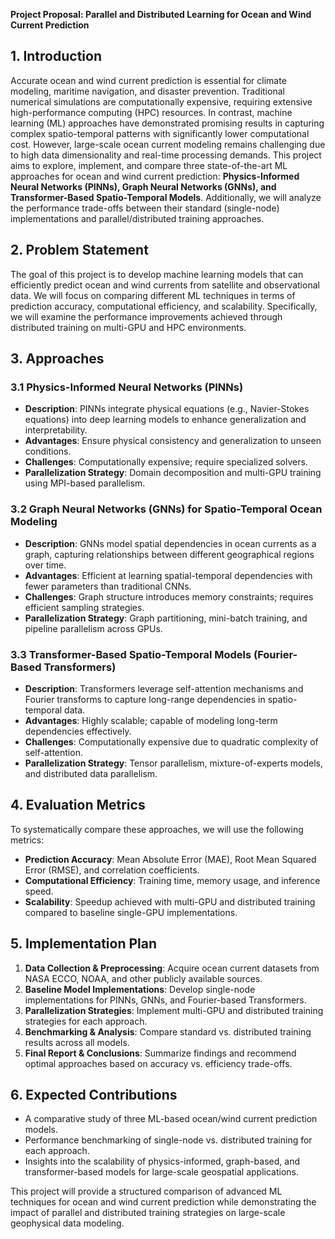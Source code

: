 **Project Proposal: Parallel and Distributed Learning for Ocean and Wind Current Prediction**

## 1. Introduction  
Accurate ocean and wind current prediction is essential for climate modeling, maritime navigation, and disaster prevention. Traditional numerical simulations are computationally expensive, requiring extensive high-performance computing (HPC) resources. In contrast, machine learning (ML) approaches have demonstrated promising results in capturing complex spatio-temporal patterns with significantly lower computational cost. However, large-scale ocean current modeling remains challenging due to high data dimensionality and real-time processing demands. This project aims to explore, implement, and compare three state-of-the-art ML approaches for ocean and wind current prediction: **Physics-Informed Neural Networks (PINNs), Graph Neural Networks (GNNs), and Transformer-Based Spatio-Temporal Models**. Additionally, we will analyze the performance trade-offs between their standard (single-node) implementations and parallel/distributed training approaches.

## 2. Problem Statement  
The goal of this project is to develop machine learning models that can efficiently predict ocean and wind currents from satellite and observational data. We will focus on comparing different ML techniques in terms of prediction accuracy, computational efficiency, and scalability. Specifically, we will examine the performance improvements achieved through distributed training on multi-GPU and HPC environments.

## 3. Approaches  

### 3.1 Physics-Informed Neural Networks (PINNs)  
- **Description**: PINNs integrate physical equations (e.g., Navier-Stokes equations) into deep learning models to enhance generalization and interpretability.  
- **Advantages**: Ensure physical consistency and generalization to unseen conditions.  
- **Challenges**: Computationally expensive; require specialized solvers.  
- **Parallelization Strategy**: Domain decomposition and multi-GPU training using MPI-based parallelism.  

### 3.2 Graph Neural Networks (GNNs) for Spatio-Temporal Ocean Modeling  
- **Description**: GNNs model spatial dependencies in ocean currents as a graph, capturing relationships between different geographical regions over time.  
- **Advantages**: Efficient at learning spatial-temporal dependencies with fewer parameters than traditional CNNs.  
- **Challenges**: Graph structure introduces memory constraints; requires efficient sampling strategies.  
- **Parallelization Strategy**: Graph partitioning, mini-batch training, and pipeline parallelism across GPUs.  

### 3.3 Transformer-Based Spatio-Temporal Models (Fourier-Based Transformers)  
- **Description**: Transformers leverage self-attention mechanisms and Fourier transforms to capture long-range dependencies in spatio-temporal data.  
- **Advantages**: Highly scalable; capable of modeling long-term dependencies effectively.  
- **Challenges**: Computationally expensive due to quadratic complexity of self-attention.  
- **Parallelization Strategy**: Tensor parallelism, mixture-of-experts models, and distributed data parallelism.  

## 4. Evaluation Metrics  
To systematically compare these approaches, we will use the following metrics:  
- **Prediction Accuracy**: Mean Absolute Error (MAE), Root Mean Squared Error (RMSE), and correlation coefficients.  
- **Computational Efficiency**: Training time, memory usage, and inference speed.  
- **Scalability**: Speedup achieved with multi-GPU and distributed training compared to baseline single-GPU implementations.  

## 5. Implementation Plan  
1. **Data Collection & Preprocessing**: Acquire ocean current datasets from NASA ECCO, NOAA, and other publicly available sources.  
2. **Baseline Model Implementations**: Develop single-node implementations for PINNs, GNNs, and Fourier-based Transformers.  
3. **Parallelization Strategies**: Implement multi-GPU and distributed training strategies for each approach.  
4. **Benchmarking & Analysis**: Compare standard vs. distributed training results across all models.  
5. **Final Report & Conclusions**: Summarize findings and recommend optimal approaches based on accuracy vs. efficiency trade-offs.  

## 6. Expected Contributions  
- A comparative study of three ML-based ocean/wind current prediction models.  
- Performance benchmarking of single-node vs. distributed training for each approach.  
- Insights into the scalability of physics-informed, graph-based, and transformer-based models for large-scale geospatial applications.   

This project will provide a structured comparison of advanced ML techniques for ocean and wind current prediction while demonstrating the impact of parallel and distributed training strategies on large-scale geophysical data modeling.